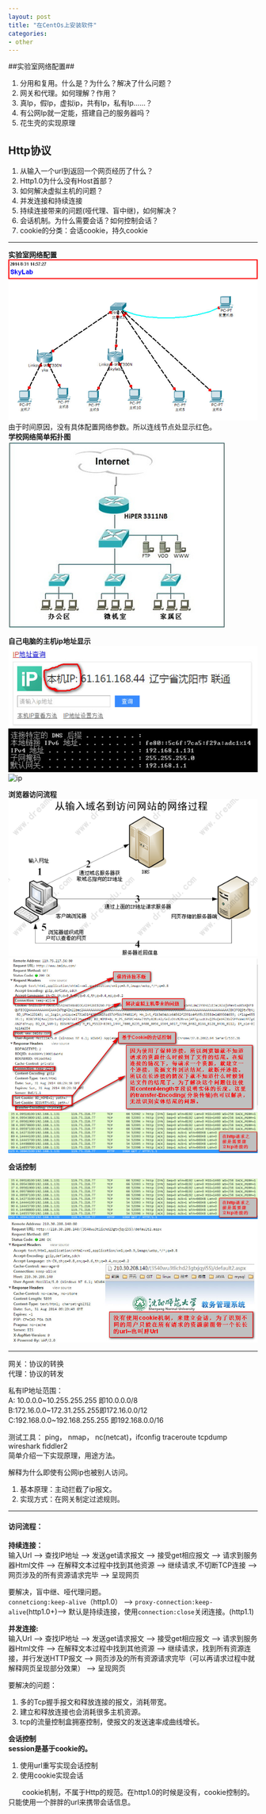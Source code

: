 ```yaml
---
layout: post
title: "在CentOs上安装软件"
categories:
- other
---
```


##实验室网络配置##

1. 分用和复用。什么是？为什么？解决了什么问题？
2. 网关和代理。如何理解？作用？
3. 真Ip，假Ip，虚拟ip，共有Ip，私有Ip……？
4. 有公网Ip就一定能，搭建自己的服务器吗？
5. 花生壳的实现原理

## Http协议 ##
1. 从输入一个url到返回一个网页经历了什么？
2. Http1.0为什么没有Host首部？
3. 如何解决虚拟主机的问题？
4. 并发连接和持续连接
5. 持续连接带来的问题(哑代理、盲中继)，如何解决？
6. 会话机制。为什么需要会话？如何控制会话？
7. cookie的分类：会话cookie，持久cookie


----

**实验室网络配置**<br/>
![skylab](/img/skylab.jpg)<br/>
由于时间原因，没有具体配置网络参数。所以连线节点处显示红色。<br/>
**学校网络简单拓扑图**<br/>
![school](/img/school.jpg)<br/>

**自己电脑的主机ip地址显示**<br/>
![ip](/img/ip.jpg)<br/>
![ip](/img/ipconfig.jpg)<br/>
![ip](/img/windows_ip_confifure.jpg)<br/>

**浏览器访问流程**<br/>
![访问流程](/img/vist_web.png)<br/>
![访问流程](/img/http_message.jpg)<br/>
![访问流程](/img/tcp_before_http.jpg)<br/>

**会话控制**<br/>

![会话控制](/img/tcp_before_http.jpg)<br/>
![会话控制](/img/session_chosing.jpg)<br/>

----

网关：协议的转换<br/>
代理：协议的转发<br/>

私有IP地址范围：<br/>
A: 10.0.0.0~10.255.255.255 即10.0.0.0/8<br/>
B:172.16.0.0~172.31.255.255即172.16.0.0/12<br/>
C:192.168.0.0~192.168.255.255 即192.168.0.0/16<br/>

测试工具：
ping， nmap， nc(netcat)，ifconfig traceroute tcpdump wireshark fiddler2<br/>
简单介绍一下实现原理，用途方法。

解释为什么即使有公网ip也被别人访问。<br/>

1. 基本原理：主动拦截了ip报文。
2. 实现方式：在网关制定过滤规则。

----

#### 访问流程： ####
**持续连接：**<br/>
输入Url --> 查找IP地址 --> 发送get请求报文 --> 接受get相应报文 --> 请求到服务器Html文件 --> 在解释文本过程中找到其他资源 --> 继续请求,不切断TCP连接 --> 网页涉及的所有资源请求完毕 --> 呈现网页<br/>

要解决，盲中继、哑代理问题。<br/>
`connetciong:keep-alive`（http1.0） --> `proxy-connection:keep-alive`(http1.0+)--> 默认是持续连接，使用`connection:close`关闭连接。(http1.1)<br/>

**并发连接:**<br/>
输入Url --> 查找IP地址 --> 发送get请求报文 --> 接受get相应报文 --> 请求到服务器Html文件 --> 在解释文本过程中找到其他资源 --> 继续请求，找到所有资源连接，并行发送HTTP报文 --> 网页涉及的所有资源请求完毕（可以再请求过程中就解释网页呈现部分效果） --> 呈现网页<br/>

要解决的问题：
1. 多的Tcp握手报文和释放连接的报文，消耗带宽。
2. 建立和释放连接也会消耗很多主机资源。
3. tcp的流量控制盒拥塞控制，使报文的发送速率成曲线增长。

**会话控制**<br/>
**session是基于cookie的。**<br/>

1. 使用url重写实现会话控制
2. 使用cookie实现会话


&emsp;&emsp;cookie机制，不属于Http的规范。在http1.0的时候是没有，cookie控制的。只能使用一个胖胖的url来携带会话信息。
